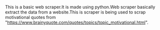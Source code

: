 This is a basic web scraper.It is made using python.Web scraper basically extract the data from a website.This is scraper is being used  to scrap motivational quotes from "https://www.brainyquote.com/quotes/topics/topic_motivational.html".

